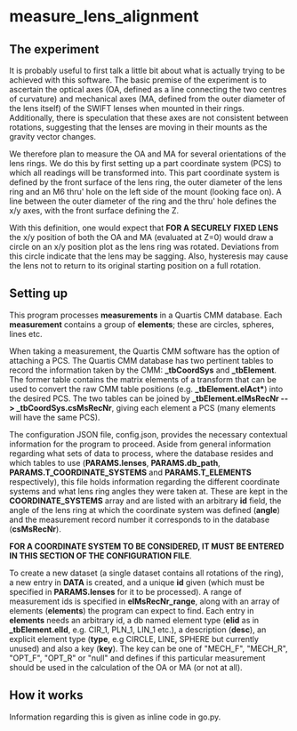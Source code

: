# measure\_lens\_alignment

## The experiment 

It is probably useful to first talk a little bit about what is actually trying to be achieved with this software. The basic premise of the experiment is to ascertain the optical axes (OA, defined as a line connecting the two centres of curvature) and mechanical axes (MA, defined from the outer diameter of the lens itself) of the SWIFT lenses when mounted in their rings. Additionally, there is speculation that these axes are not consistent between rotations, suggesting that the lenses are moving in their mounts as the gravity vector changes. 

We therefore plan to measure the OA and MA for several orientations of the lens rings. We do this by first setting up a part coordinate system (PCS) to which all readings will be transformed into. This part coordinate system is defined by the front surface of the lens ring, the outer diameter of the lens ring and an M6 thru' hole on the left side of the mount (looking face on). A line between the outer diameter of the ring and the thru' hole defines the x/y axes, with the front surface defining the Z.

With this definition, one would expect that **FOR A SECURELY FIXED LENS** the x/y position of both the OA and MA (evaluated at Z=0) would draw a circle on an x/y position plot as the lens ring was rotated. Deviations from this circle indicate that the lens may be sagging. Also, hysteresis may cause the lens not to return to its original starting position on a full rotation.

## Setting up

This program processes **measurements** in a Quartis CMM database. Each **measurement** contains a group of **elements**; these are circles, spheres, lines etc. 

When taking a measurement, the Quartis CMM software has the option of attaching a PCS. The Quartis CMM database has two pertinent tables to record the information taken by the CMM: **\_tbCoordSys** and **\_tbElement**. The former table contains the matrix elements of a transform that can be used to convert the raw CMM table positions (e.g. **\_tbElement.elAct\***) into the desired PCS. The two tables can be joined by **\_tbElement.elMsRecNr --> \_tbCoordSys.csMsRecNr**, giving each element a PCS (many elements will have the same PCS). 

The configuration JSON file, config.json, provides the necessary contextual information for the program to proceed. Aside from general information regarding what sets of data to process, where the database resides and which tables to use (**PARAMS.lenses**, **PARAMS.db\_path**, **PARAMS.T\_COORDINATE\_SYSTEMS** and **PARAMS.T\_ELEMENTS** respectively), this file holds information regarding the different coordinate systems and what lens ring angles they were taken at. These are kept in the **COORDINATE\_SYSTEMS** array and are listed with an arbitrary **id** field, the angle of the lens ring at which the coordinate system was defined (**angle**) and the measurement record number it corresponds to in the database (**csMsRecNr**). 

**FOR A COORDINATE SYSTEM TO BE CONSIDERED, IT MUST BE ENTERED IN THIS SECTION OF THE CONFIGURATION FILE**.

To create a new dataset (a single dataset contains all rotations of the ring), a new entry in **DATA** is created, and a unique **id** given (which must be specified in **PARAMS.lenses** for it to be processed). A range of measurement ids is specified in **elMsRecNr\_range**, along with an array of elements (**elements**) the program can expect to find. Each entry in **elements** needs an arbitrary id, a db named element type (**elid** as in **\_tbElement.elId**, e.g. CIR\_1, PLN\_1, LIN\_1 etc.), a description (**desc**), an explicit element type (**type**, e.g CIRCLE, LINE, SPHERE but currently unused) and also a key (**key**). The key can be one of "MECH\_F", "MECH\_R", "OPT\_F", "OPT\_R" or "null" and defines if this particular measurement should be used in the calculation of the OA or MA (or not at all).

## How it works

Information regarding this is given as inline code in go.py.